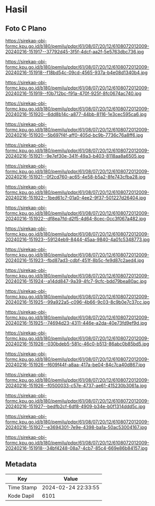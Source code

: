 # Hasil

## Foto C Plano

https://sirekap-obj-formc.kpu.go.id/b180/pemilu/pdpr/61/08/07/20/12/6108072012009-20240216-151917--37792d45-3f5f-4dcf-aa2f-5e5763dbc736.jpg

https://sirekap-obj-formc.kpu.go.id/b180/pemilu/pdpr/61/08/07/20/12/6108072012009-20240216-151918--f18bd54c-09cd-4565-937a-b4e08d1340b4.jpg

https://sirekap-obj-formc.kpu.go.id/b180/pemilu/pdpr/61/08/07/20/12/6108072012009-20240216-151919--f0b712bc-f91a-470f-925f-8fc0674ac740.jpg

https://sirekap-obj-formc.kpu.go.id/b180/pemilu/pdpr/61/08/07/20/12/6108072012009-20240216-151920--6dd8b14c-a877-44bb-8116-1e3cec595ca6.jpg

https://sirekap-obj-formc.kpu.go.id/b180/pemilu/pdpr/61/08/07/20/12/6108072012009-20240216-151920--5b697f4f-aff0-405d-bc9b-7736c76a8ff6.jpg

https://sirekap-obj-formc.kpu.go.id/b180/pemilu/pdpr/61/08/07/20/12/6108072012009-20240216-151921--9e7ef30e-341f-49a3-b403-8118aa8a6505.jpg

https://sirekap-obj-formc.kpu.go.id/b180/pemilu/pdpr/61/08/07/20/12/6108072012009-20240216-151921--0f2cd760-ac65-4e58-b5a2-8fe743cfba28.jpg

https://sirekap-obj-formc.kpu.go.id/b180/pemilu/pdpr/61/08/07/20/12/6108072012009-20240216-151922--1bed61c7-01a0-4ee2-9f37-501227d26404.jpg

https://sirekap-obj-formc.kpu.go.id/b180/pemilu/pdpr/61/08/07/20/12/6108072012009-20240216-151922--df8ea7fd-d2f5-4d64-8cec-0cc3f067a482.jpg

https://sirekap-obj-formc.kpu.go.id/b180/pemilu/pdpr/61/08/07/20/12/6108072012009-20240216-151923--59124eb9-8444-45aa-9840-4a01c5348773.jpg

https://sirekap-obj-formc.kpu.go.id/b180/pemilu/pdpr/61/08/07/20/12/6108072012009-20240216-151923--fbd87ad3-cdbf-451f-8b5c-fe9d87c2aed4.jpg

https://sirekap-obj-formc.kpu.go.id/b180/pemilu/pdpr/61/08/07/20/12/6108072012009-20240216-151924--a14dd847-9a39-4fc7-9cfc-bdd79bea80ac.jpg

https://sirekap-obj-formc.kpu.go.id/b180/pemilu/pdpr/61/08/07/20/12/6108072012009-20240216-151925--99a922a5-c096-4b66-9c03-8c9b0e7c37cc.jpg

https://sirekap-obj-formc.kpu.go.id/b180/pemilu/pdpr/61/08/07/20/12/6108072012009-20240216-151925--74694d23-4311-446e-a2da-40e73fd9ef9d.jpg

https://sirekap-obj-formc.kpu.go.id/b180/pemilu/pdpr/61/08/07/20/12/6108072012009-20240216-151926--030bdeb5-581c-46c0-b513-86abc0b85bd5.jpg

https://sirekap-obj-formc.kpu.go.id/b180/pemilu/pdpr/61/08/07/20/12/6108072012009-20240216-151926--f609f44f-a8aa-417a-be04-84c7ca40d867.jpg

https://sirekap-obj-formc.kpu.go.id/b180/pemilu/pdpr/61/08/07/20/12/6108072012009-20240216-151926--f0500033-c57e-4737-ae61-415230b3061a.jpg

https://sirekap-obj-formc.kpu.go.id/b180/pemilu/pdpr/61/08/07/20/12/6108072012009-20240216-151927--bedfb2cf-6df8-4909-b34e-b0f1314ddd5c.jpg

https://sirekap-obj-formc.kpu.go.id/b180/pemilu/pdpr/61/08/07/20/12/6108072012009-20240216-151927--e3694301-7e9e-4398-ba1a-50ac53004167.jpg

https://sirekap-obj-formc.kpu.go.id/b180/pemilu/pdpr/61/08/07/20/12/6108072012009-20240216-151918--34bf4248-08a7-4cb7-85c4-669e86b84157.jpg


## Metadata

| Key        | Value               |
| ---------- | ------------------- |
| Time Stamp | 2024-02-24 22:33:55 |
| Kode Dapil | 6101                |



